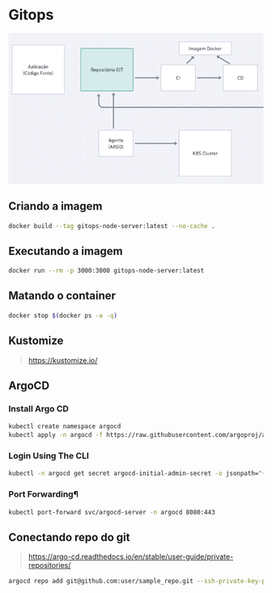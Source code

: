 # Gitops

![](./__docs/gitops.png "GITOPS")

## Criando a imagem
```bash
docker build --tag gitops-node-server:latest --no-cache .
```

## Executando a imagem
```bash
docker run --rm -p 3000:3000 gitops-node-server:latest
```

## Matando o container
```bash
docker stop $(docker ps -a -q)
```

## Kustomize
> https://kustomize.io/

## ArgoCD

### Install Argo CD
```bash
kubectl create namespace argocd
kubectl apply -n argocd -f https://raw.githubusercontent.com/argoproj/argo-cd/stable/manifests/install.yaml
```

### Login Using The CLI
```bash
kubectl -n argocd get secret argocd-initial-admin-secret -o jsonpath="{.data.password}" | base64 -d; echo
```

### Port Forwarding¶
```bash
kubectl port-forward svc/argocd-server -n argocd 8080:443
```

## Conectando repo do git
> https://argo-cd.readthedocs.io/en/stable/user-guide/private-repositories/
```bash
argocd repo add git@github.com:user/sample_repo.git --ssh-private-key-path ~/.ssh/private_key_file --server localhost:8000 --insecure
```